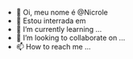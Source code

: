 - 👋 Oi, meu nome é @Nicrole
- 👀 Estou interrada em
- 🌱 I’m currently learning ...
- 💞️ I’m looking to collaborate on ...
- 📫 How to reach me ...

<!---
Nicrole/Nicrole is a ✨ special ✨ repository because its `README.md` (this file) appears on your GitHub profile.
You can click the Preview link to take a look at your changes.
--->
